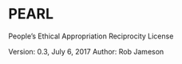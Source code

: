 # PEARL
People’s Ethical Appropriation Reciprocity License

Version: 0.3, July 6, 2017
Author: Rob Jameson

